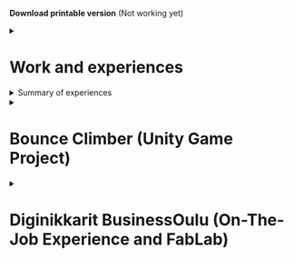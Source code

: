 **Download printable version** (Not working yet)

<details><summary><h1>Work and experiences</h1></summary>

[**Projects** *(MARKDOWN.md)*](markdown.md#diginikkarit-businessoulu)

</details>
<details><summary id="h1">
Summary of experiences
</summary>
<details>
    <summary><h2>Social aspect</h2></summary>

### Teaching as a peer and as a senior

-   #### Diginikkarit (Programming)

    -   In diginikkarit on-the-job experience I have helped my peers with the [MOOC.fi Python Course (link)](markdown.md#moocfi-python-programming-2023) by helping them to an extend depending on their difficulties. If they were at a wall, I guided them more. Usually by writing, drawing and writing pseudo code for them. Big part of what I looked at is thinking if they are handling problems in small enough pieces.
    
-   #### Rocket league *and other games* (Gaming)

    -   In rocket league, I have been acting as a type of guru in a community where I had earned respect as a very talented player and teacher/coach. I have in total over 5000 hours in the game and I have played with top players, including games with pro players. I had learnt to understand and see the game in a more broad manner, in a more meta manner. In example of instead of thinking as one action and figuring how to do best in that, I instead looked at am I in good position in the first place. If your actions feel hard to do and you are proficient player/actor, usually it just means that you are having difficulties with the actions you take because of the situation you find yourself in. To improve in those situations you have to find a way to have better position to make the action less effortful.
</details>
</details>
<details><summary><h1>Bounce Climber (Unity Game Project)</h1></summary>

## [Bounce-Climber (link)](https://github.com/NicknameAlwaystaken/Bounce-Climber)

<img src="img/Ball_Animations.png" alt="Bounce Climber" width="300" heigth="271">

<details><summary><h3>Blender (self made models)</h3></summary>
<summary><h4>Ice Platform with breakable ice (Self made in blender)</h4></summary>
<img src="img/Ice_platform_and_break.png" alt="Ice Platform">
<summary><h4>Grass Platform (Self made in blender)</h4></summary>
<img src="img/Grass_Platform.png" alt="Grass Platform">
</details>

</details>
<details><summary><h1>Diginikkarit BusinessOulu (On-The-Job Experience and FabLab)</h1></summary>

<details><summary><h2>Programming</h2></summary>

### Courses

-   #### [MOOC.fi Python Programming 2023 (link)](https://programming-23.mooc.fi/)
    -   In this course I have completed **Introduction to Programming** with 100% points. I started working on it 20.2.2023 and finished exercises by 14.3.2023
    -   I had immediately started next course **Advanced Course in Programming** on the next day 14.3.2023.

-   #### [SQLTrainer MOOC.fi (link)](https://sqltrainer.withmooc.fi/#1)

    -   In this trainer I have completed tasks from 1 to 71. I didn't pursue it further until I might need more practice.
    
-   #### [Elements of Ai (link)](https://www.elementsofai.com/fi)

    -   I signed up for the course and started doing it slowly. Only done first part so far.

</details>
<details>
<summary><h2>FabLab</h2></summary>

### 3D-Printers

-    #### [Kanai's cube (link)](https://www.stlfinder.com/model/diablo-3-kanai-s-cube-2Vk35e8E/2603796/)
    <details><summary>Kanai's cube (model found online)</summary><img src="kanaiscube.png" alt="Kanai's cube"></details>
    
### Vinyl Cutter

-   #### Reflective Text to a Fabric Bag
    <details><summary>a Fabric bag with reflective text</summary><img src="fabricbag.png" alt="Fabric bag"></details>
    
### Laser Cutter

-   #### Keychain 2 versions (plywood self made on Inkscape)
    <details><summary>Keychains self made model</summary><img src="keychain.png" alt="Two Keychains"></details>
    
-   #### [Boxes.py (plywood) (link)](https://festi.info/boxes.py/)
    <details><summary>Default cardbox</summary><img src="cardbox.png" alt="Cardbox"></details>
    <details><summary>Default starbox</summary><img src="starbox.png" alt="Starbox"></details>

    
</details>
</details>
